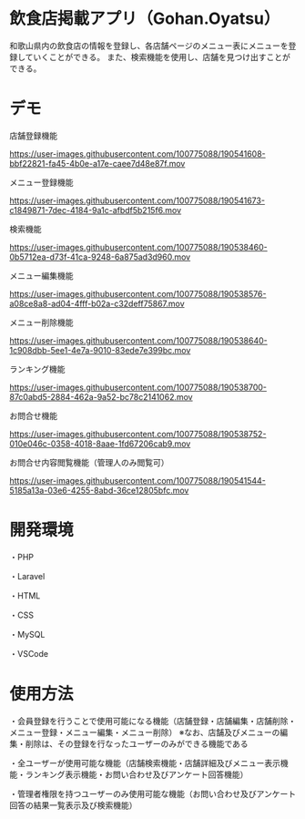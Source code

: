 # 飲食店掲載アプリ（Gohan.Oyatsu）
 
和歌山県内の飲食店の情報を登録し、各店舗ページのメニュー表にメニューを登録していくことができる。
また、検索機能を使用し、店舗を見つけ出すことができる。
 

 
# デモ
 
店舗登録機能

https://user-images.githubusercontent.com/100775088/190541608-bbf22821-fa45-4b0e-a17e-caee7d48e87f.mov


メニュー登録機能

https://user-images.githubusercontent.com/100775088/190541673-c1849871-7dec-4184-9a1c-afbdf5b215f6.mov


検索機能

https://user-images.githubusercontent.com/100775088/190538460-0b5712ea-d73f-41ca-9248-6a875ad3d960.mov


メニュー編集機能

https://user-images.githubusercontent.com/100775088/190538576-a08ce8a8-ad04-4fff-b02a-c32deff75867.mov


メニュー削除機能

https://user-images.githubusercontent.com/100775088/190538640-1c908dbb-5ee1-4e7a-9010-83ede7e399bc.mov


ランキング機能

https://user-images.githubusercontent.com/100775088/190538700-87c0abd5-2884-462a-9a52-bc78c2141062.mov


お問合せ機能

https://user-images.githubusercontent.com/100775088/190538752-010e046c-0358-4018-8aae-1fd67206cab9.mov


お問合せ内容閲覧機能（管理人のみ閲覧可）

https://user-images.githubusercontent.com/100775088/190541544-5185a13a-03e6-4255-8abd-36ce12805bfc.mov


 
# 開発環境

・PHP　　

・Laravel　　

・HTML

・CSS

・MySQL

・VSCode　　
 

 
# 使用方法
 
・会員登録を行うことで使用可能になる機能（店舗登録・店舗編集・店舗削除・メニュー登録・メニュー編集・メニュー削除）
※なお、店舗及びメニューの編集・削除は、その登録を行なったユーザーのみができる機能である

・全ユーザーが使用可能な機能（店舗検索機能・店舗詳細及びメニュー表示機能・ランキング表示機能・お問い合わせ及びアンケート回答機能）

・管理者権限を持つユーザーのみ使用可能な機能（お問い合わせ及びアンケート回答の結果一覧表示及び検索機能）
